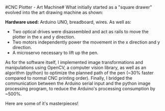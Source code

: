 #CNC Plotter - Art Machine#
What initially started as a "square drawer" evolved into the art drawing machine as shown:

<link to image/video>

**Hardware used:** Arduino UNO, breadboard, wires. As well as:
- Two optical drives were disassembled and act as rails to move the plotter in the x and y direction. 
- Two motors independently power the movement in the x direction and y direction.
- A microservo necessary to lift up the pen. 

As for the software itself, I implemented image transformations and manipulations using OpenCV, a computer vision library, as well as an algorithm (python) to optimize the planned path of the pen (~30% faster compared to normal CNC printing order). Finally, I bridged the communication between the Arduino serial input and the python image processing program, to reduce the Arduino's processing consumption by ~500%.

Here are some of it's masterpieces!

<insert images here>
